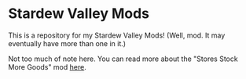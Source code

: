 ﻿# Stardew Valley Mods

This is a repository for my Stardew Valley Mods! (Well, mod. It may eventually have more than one in it.)

Not too much of note here. You can read more about the "Stores Stock More Goods" mod [here](<Stores Stock More Goods/README.md>).
